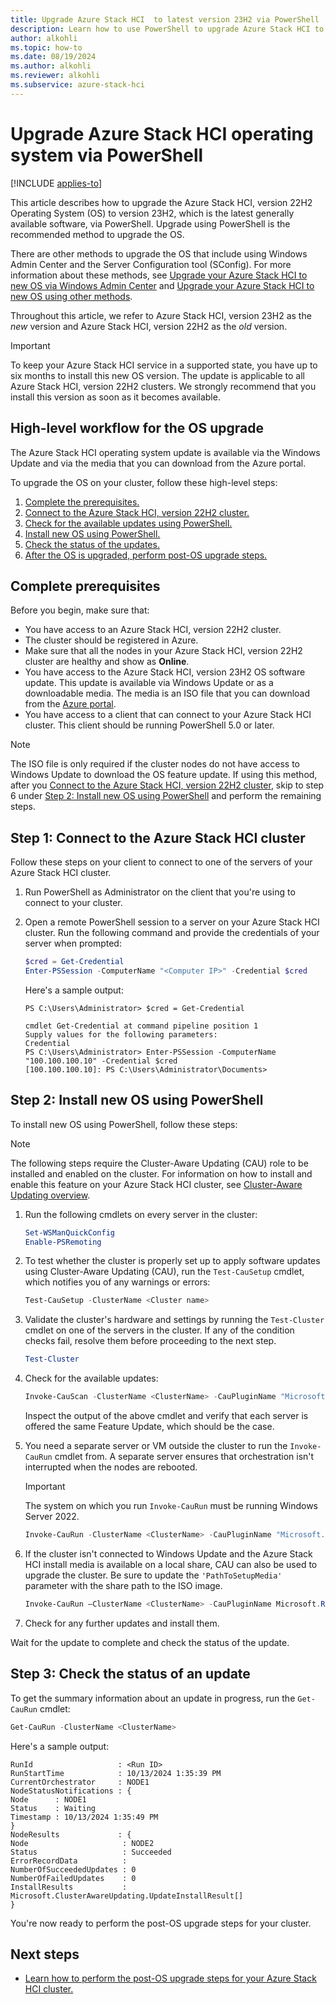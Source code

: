 ```yaml
---
title: Upgrade Azure Stack HCI  to latest version 23H2 via PowerShell
description: Learn how to use PowerShell to upgrade Azure Stack HCI to latest version 23H2.
author: alkohli
ms.topic: how-to
ms.date: 08/19/2024
ms.author: alkohli
ms.reviewer: alkohli
ms.subservice: azure-stack-hci
---
```


# Upgrade Azure Stack HCI operating system via PowerShell

[!INCLUDE [applies-to](../../includes/hci-applies-to-23h2-22h2.md)]

This article describes how to upgrade the Azure Stack HCI, version 22H2 Operating System (OS) to version 23H2, which is the latest generally available software, via PowerShell. Upgrade using PowerShell is the recommended method to upgrade the OS.

There are other methods to upgrade the OS that include using Windows Admin Center and the Server Configuration tool (SConfig). For more information about these methods, see [Upgrade your Azure Stack HCI to new OS via Windows Admin Center](./upgrade-22h2-to-23h2-windows-admin-center.md) and [Upgrade your Azure Stack HCI to new OS using other methods](./upgrade-22h2-to-23h2-other-methods.md).

Throughout this article, we refer to Azure Stack HCI, version 23H2 as the *new* version and Azure Stack HCI, version 22H2 as the *old* version.

> [!IMPORTANT]
> To keep your Azure Stack HCI service in a supported state, you have up to six months to install this new OS version. The update is applicable to all Azure Stack HCI, version 22H2 clusters. We strongly recommend that you install this version as soon as it becomes available.

## High-level workflow for the OS upgrade

The Azure Stack HCI operating system update is available via the Windows Update and via the media that you can download from the Azure portal.

To upgrade the OS on your cluster, follow these high-level steps:

1. [Complete the prerequisites.](#complete-prerequisites)
1. [Connect to the Azure Stack HCI, version 22H2 cluster.](#step-1-connect-to-the-azure-stack-hci-cluster)
1. [Check for the available updates using PowerShell.](#step-1-connect-to-the-azure-stack-hci-cluster)
1. [Install new OS using PowerShell.](#step-2-install-new-os-using-powershell)
1. [Check the status of the updates.](#step-3-check-the-status-of-an-update)
1. [After the OS is upgraded, perform post-OS upgrade steps.](#next-steps)

## Complete prerequisites

Before you begin, make sure that:

- You have access to an Azure Stack HCI, version 22H2 cluster.
- The cluster should be registered in Azure.
- Make sure that all the nodes in your Azure Stack HCI, version 22H2 cluster are healthy and show as **Online**.
- You have access to the Azure Stack HCI, version 23H2 OS software update. This update is available via Windows Update or as a downloadable media. The media is an ISO file that you can download from the [Azure portal](https://portal.azure.com/#view/Microsoft_Azure_HybridCompute/AzureArcCenterBlade/~/hciGetStarted).
- You have access to a client that can connect to your Azure Stack HCI cluster. This client should be running PowerShell 5.0 or later.

> [!NOTE]
> The ISO file is only required if the cluster nodes do not have access to Windows Update to download the OS feature update.  If using this method, after you [Connect to the Azure Stack HCI, version 22H2 cluster](#step-1-connect-to-the-azure-stack-hci-cluster), skip to step 6 under [Step 2: Install new OS using PowerShell](#step-2-install-new-os-using-powershell) and perform the remaining steps.

## Step 1: Connect to the Azure Stack HCI cluster

Follow these steps on your client to connect to one of the servers of your Azure Stack HCI cluster.

1. Run PowerShell as Administrator on the client that you're using to connect to your cluster.
1. Open a remote PowerShell session to a server on your Azure Stack HCI cluster. Run the following command and provide the credentials of your server when prompted:

   ```powershell
   $cred = Get-Credential
   Enter-PSSession -ComputerName "<Computer IP>" -Credential $cred 
   ```
   
   Here's a sample output:

   ```Console
   PS C:\Users\Administrator> $cred = Get-Credential
   
   cmdlet Get-Credential at command pipeline position 1
   Supply values for the following parameters:
   Credential
   PS C:\Users\Administrator> Enter-PSSession -ComputerName "100.100.100.10" -Credential $cred 
   [100.100.100.10]: PS C:\Users\Administrator\Documents>
   ```

## Step 2: Install new OS using PowerShell

To install new OS using PowerShell, follow these steps:

> [!NOTE]
> The following steps require the Cluster-Aware Updating (CAU) role to be installed and enabled on the cluster.  For information on how to install and enable this feature on your Azure Stack HCI cluster, see [Cluster-Aware Updating overview](/windows-server/failover-clustering/cluster-aware-updating#installing-cluster-aware-updating).

1. Run the following cmdlets on every server in the cluster: <!--ASK-->

   ```PowerShell
   Set-WSManQuickConfig
   Enable-PSRemoting
   ```

1. To test whether the cluster is properly set up to apply software updates using Cluster-Aware Updating (CAU), run the `Test-CauSetup` cmdlet, which notifies you of any warnings or errors:

   ```PowerShell
   Test-CauSetup -ClusterName <Cluster name>
   ```

1. Validate the cluster's hardware and settings by running the `Test-Cluster` cmdlet on one of the servers in the cluster. If any of the condition checks fail, resolve them before proceeding to the next step. <!--ASK-->

   ```PowerShell
   Test-Cluster
   ```

1. Check for the available updates:

   ```PowerShell
   Invoke-CauScan -ClusterName <ClusterName> -CauPluginName "Microsoft.RollingUpgradePlugin" -CauPluginArguments @{'WuConnected'='true';} -Verbose | fl *
   ```

   Inspect the output of the above cmdlet and verify that each server is offered the same Feature Update, which should be the case. <!--ASK-->

1. You need a separate server or VM outside the cluster to run the `Invoke-CauRun` cmdlet from. A separate server ensures that orchestration isn't interrupted when the nodes are rebooted.

    > [!IMPORTANT]
    > The system on which you run `Invoke-CauRun` must be running Windows Server 2022. <!--ASK-->

   ```PowerShell
   Invoke-CauRun -ClusterName <ClusterName> -CauPluginName "Microsoft.RollingUpgradePlugin" -CauPluginArguments @{'WuConnected'='true';} -Verbose -EnableFirewallRules -Force
   ```

1. If the cluster isn't connected to Windows Update and the Azure Stack HCI install media is available on a local share, CAU can also be used to upgrade the cluster. Be sure to update the `'PathToSetupMedia'` parameter with the share path to the ISO image.

   ```powershell
   Invoke-CauRun –ClusterName <ClusterName> -CauPluginName Microsoft.RollingUpgradePlugin -CauPluginArguments @{ 'WuConnected'='false';'PathToSetupMedia'='\some\path\'; 'UpdateClusterFunctionalLevel'='true'; } -Force
   ```

1. Check for any further updates and install them.

Wait for the update to complete and check the status of the update.

## Step 3: Check the status of an update

To get the summary information about an update in progress, run the `Get-CauRun` cmdlet:

```PowerShell
Get-CauRun -ClusterName <ClusterName>
```

Here's a sample output: <!--ASK-->

```output
RunId                   : <Run ID> 
RunStartTime            : 10/13/2024 1:35:39 PM 
CurrentOrchestrator     : NODE1 
NodeStatusNotifications : { 
Node      : NODE1 
Status    : Waiting 
Timestamp : 10/13/2024 1:35:49 PM 
} 
NodeResults             : { 
Node                     : NODE2 
Status                   : Succeeded 
ErrorRecordData          : 
NumberOfSucceededUpdates : 0 
NumberOfFailedUpdates    : 0 
InstallResults           : Microsoft.ClusterAwareUpdating.UpdateInstallResult[] 
}
```

You're now ready to perform the post-OS upgrade steps for your cluster.

## Next steps

- [Learn how to perform the post-OS upgrade steps for your Azure Stack HCI cluster.](./post-upgrade-steps.md)
